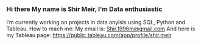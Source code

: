 ### Hi there My name is Shir Meir, I'm  Data enthusiastic
I’m currently working on projects in data anylsis using SQL, Python and Tableau.
How to reach me: My email is: Shir.1996m@gmail.com
And here is my Tableau page: https://public.tableau.com/app/profile/shir.meir
<!--
**shirm96/shirm96** is a ✨ _special_ ✨ repository because its `README.md` (this file) appears on your GitHub profile.

Here are some ideas to get you started:


-->
